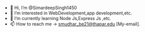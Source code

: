 - 👋 Hi, I’m @SimardeepSingh1450
- 👀 I’m interested in WebDevelopment,app development,etc.
- 🌱 I’m currently learning Node Js,Express Js ,etc.
- 📫 How to reach me -> smudhar_be21@thapar.edu [My-email].

<!---
SimardeepSingh1450/SimardeepSingh1450 is a ✨ special ✨ repository because its `README.md` (this file) appears on your GitHub profile.
You can click the Preview link to take a look at your changes.
--->
